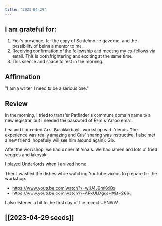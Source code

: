 ```yaml
---
title: "2023-04-29"
---
```

## I am grateful for:
1. Froi's presence, for the copy of Santelmo he gave me, and the possibility of being a mentor to me.
2. Receiving confirmation of the fellowship and meeting my co-fellows via email. This is both frightening and exciting at the same time.
3. This silence and space to rest in the morning.

## Affirmation

"I am a writer. I need to be a serious one."

## Review

In the morning, I tried to transfer Patfinder's commune domain name to a new registrar, but I needed the password of Rem's Yahoo email.

Lea and I attended Cris' Bulaklakbayin workshop with friends. The experience was really amazing and Cris' sharing was instructive. I also met a new friend (hopefully will see him around again): Gio.

After the workshop, we had dinner at Aina's. We had ramen and lots of fried veggies and takoyaki.

I played Underlords when I arrived home.

Then I washed the dishes while watching YouTube videos to prepare for the workshop:
- https://www.youtube.com/watch?v=wjU4J9mKdQo
- https://www.youtube.com/watch?v=AFkULDgssH0&t=266s

I also listened a bit to the first day of the recent UPNWW.

## [[2023-04-29 seeds]]